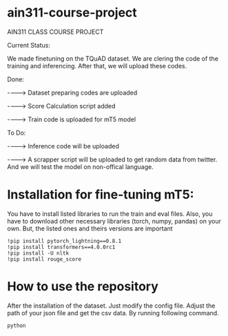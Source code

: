# ain311-course-project
AIN311 CLASS COURSE PROJECT

Current Status:

We made finetuning on the TQuAD dataset. We are clering the code of the training and inferencing. After that, we will upload these codes.

Done:

----> Dataset preparing codes are uploaded

----> Score Calculation script added

----> Train code is uploaded for mT5 model

To Do:

----> Inference code will be uploaded

----> A scrapper script will be uploaded to get random data from twitter. And we will test the model on non-offical language.





# Installation for fine-tuning mT5:

You have to install listed libraries to run the train and eval files. Also, you have to download other necessary libraries (torch, numpy, pandas) on your own. But, the listed ones and theirs versions are important
```
!pip install pytorch_lightning==0.8.1
!pip install transformers==4.0.0rc1
!pip install -U nltk
!pip install rouge_score
```

# How to use the repository

After the installation of the dataset. Just modify the config file. Adjust the path of your json file and get the csv data. By running following command.
```
python 
```


